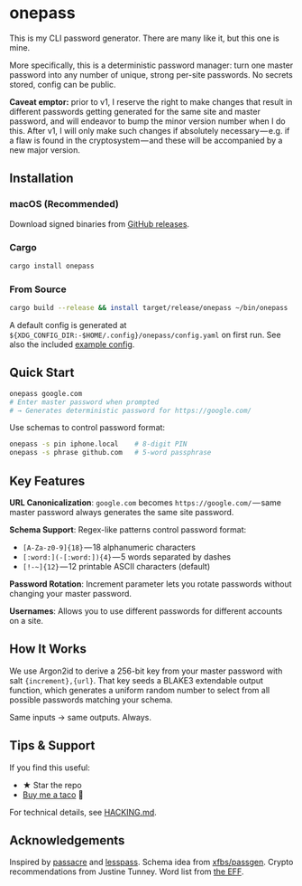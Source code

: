 # onepass

This is my CLI password generator. There are many like it, but this one is mine.

More specifically, this is a deterministic password manager: turn one master password into any number of unique, strong per-site passwords. No secrets stored, config can be public.

**Caveat emptor:** prior to v1, I reserve the right to make changes that result in different passwords getting generated for the same site and master password, and will endeavor to bump the minor version number when I do this. After v1, I will only make such changes if absolutely necessary — e.g. if a flaw is found in the cryptosystem — and these will be accompanied by a new major version.

## Installation

### macOS (Recommended)
Download signed binaries from [GitHub releases](https://github.com/mrdomino/onepass/releases/latest).

### Cargo
```sh
cargo install onepass
```

### From Source
```sh
cargo build --release && install target/release/onepass ~/bin/onepass
```

A default config is generated at `${XDG_CONFIG_DIR:-$HOME/.config}/onepass/config.yaml` on first run. See also the included [example config](example/config.yaml).

## Quick Start

```sh
onepass google.com
# Enter master password when prompted
# → Generates deterministic password for https://google.com/
```

Use schemas to control password format:
```sh
onepass -s pin iphone.local    # 8-digit PIN
onepass -s phrase github.com   # 5-word passphrase
```

## Key Features

**URL Canonicalization**: `google.com` becomes `https://google.com/` — same master password always generates the same site password.

**Schema Support**: Regex-like patterns control password format:
- `[A-Za-z0-9]{18}` — 18 alphanumeric characters
- `[:word:](-[:word:]){4}` — 5 words separated by dashes
- `[!-~]{12}` — 12 printable ASCII characters (default)

**Password Rotation**: Increment parameter lets you rotate passwords without changing your master password.

**Usernames**: Allows you to use different passwords for different accounts on a site.

## How It Works

We use Argon2id to derive a 256-bit key from your master password with salt `{increment},{url}`. That key seeds a BLAKE3 extendable output function, which generates a uniform random number to select from all possible passwords matching your schema.

Same inputs → same outputs. Always.

## Tips & Support

If you find this useful:
- ★ Star the repo
- [Buy me a taco](https://ko-fi.com/mrdomino) 🌮

For technical details, see [HACKING.md](HACKING.md).

## Acknowledgements

Inspired by [passacre](https://github.com/habnabit/passacre) and [lesspass](https://lesspass.com). Schema idea from [xfbs/passgen](https://github.com/xfbs/passgen). Crypto recommendations from Justine Tunney. Word list from [the EFF](https://www.eff.org/dice).
